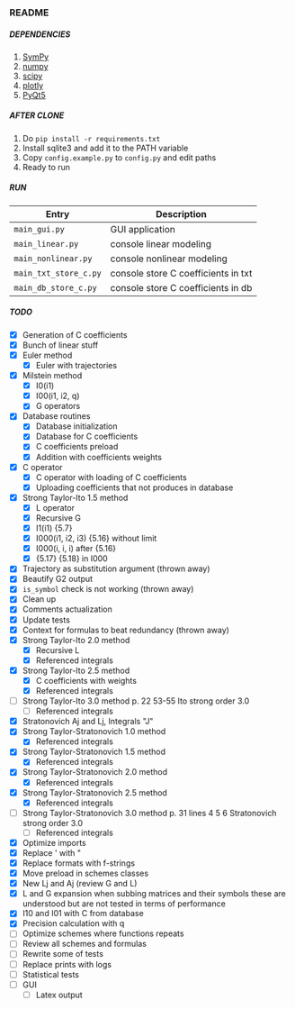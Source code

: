 ### README ###

##### DEPENDENCIES #####
1. [SymPy](https://docs.sympy.org/latest/index.html)
1. [numpy](https://numpy.org/)
1. [scipy](https://www.scipy.org/)
1. [plotly](https://plotly.com/python/)
1. [PyQt5](https://pypi.org/project/PyQt5/)

##### AFTER CLONE #####
1. Do `pip install -r requirements.txt`
1. Install sqlite3 and add it to the PATH variable
1. Copy `config.example.py` to `config.py` and edit paths
1. Ready to run

##### RUN #####
Entry                   | Description
------------------------|------------------------------------
`main_gui.py`           | GUI application
`main_linear.py`        | console linear modeling
`main_nonlinear.py`     | console nonlinear modeling
`main_txt_store_c.py`   | console store C coefficients in txt
`main_db_store_c.py`    | console store C coefficients in db

##### TODO #####
- [x] Generation of C coefficients
- [x] Bunch of linear stuff
- [x] Euler method
    - [x] Euler with trajectories
- [x] Milstein method
    - [x] I0(i1)
    - [x] I00(i1, i2, q)
    - [x] G operators
- [x] Database routines
    - [x] Database initialization
    - [x] Database for C coefficients
    - [x] C coefficients preload
    - [x] Addition with coefficients weights
- [x] C operator
    - [x] C operator with loading of C coefficients
    - [x] Uploading coefficients that not produces in database
- [x] Strong Taylor-Ito 1.5 method
    - [x] L operator
    - [x] Recursive G
    - [x] I1(i1) {5.7}
    - [x] I000(i1, i2, i3) {5.16} without limit
    - [x] I000(i, i, i) after {5.16}
    - [x] {5.17} {5.18} in I000
- [x] Trajectory as substitution argument (thrown away) 
- [x] Beautify G2 output
- [x] `is_symbol` check is not working (thrown away) 
- [x] Clean up
- [x] Comments actualization
- [x] Update tests
- [x] Context for formulas to beat redundancy (thrown away) 
- [x] Strong Taylor-Ito 2.0 method
    - [x] Recursive L
    - [x] Referenced integrals
- [x] Strong Taylor-Ito 2.5 method
    - [x] C coefficients with weights
    - [x] Referenced integrals
- [ ] Strong Taylor-Ito 3.0 method p. 22 53-55 Ito strong order 3.0
    - [ ] Referenced integrals
- [x] Stratonovich Aj and Lj, Integrals "J"
- [x] Strong Taylor-Stratonovich 1.0 method
    - [x] Referenced integrals
- [x] Strong Taylor-Stratonovich 1.5 method
    - [x] Referenced integrals
- [x] Strong Taylor-Stratonovich 2.0 method
    - [x] Referenced integrals
- [x] Strong Taylor-Stratonovich 2.5 method
    - [x] Referenced integrals
- [ ] Strong Taylor-Stratonovich 3.0 method p. 31 lines 4 5 6 Stratonovich strong order 3.0
    - [ ] Referenced integrals
- [x] Optimize imports
- [x] Replace ' with "
- [x] Replace formats with f-strings
- [x] Move preload in schemes classes
- [x] New Lj and Aj (review G and L)
- [x] L and G expansion when subbing matrices and their symbols these are 
      understood but are not tested in terms of performance
- [x] I10 and I01 with C from database
- [x] Precision calculation with q
- [ ] Optimize schemes where functions repeats
- [ ] Review all schemes and formulas
- [ ] Rewrite some of tests
- [ ] Replace prints with logs
- [ ] Statistical tests
- [ ] GUI
    - [ ] Latex output